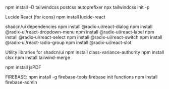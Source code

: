 npm install -D tailwindcss postcss autoprefixer
npx tailwindcss init -p

Lucide React (for icons)
npm install lucide-react

shadcn/ui dependencies
npm install @radix-ui/react-dialog
npm install @radix-ui/react-dropdown-menu
npm install @radix-ui/react-label
npm install @radix-ui/react-select
npm install @radix-ui/react-switch
npm install @radix-ui/react-radio-group
npm install @radix-ui/react-slot

Utility libraries for shadcn/ui
npm install class-variance-authority
npm install clsx
npm install tailwind-merge

npm install jsPDF

FIREBASE: 
npm install -g firebase-tools
firebase init functions
npm install firebase-admin
